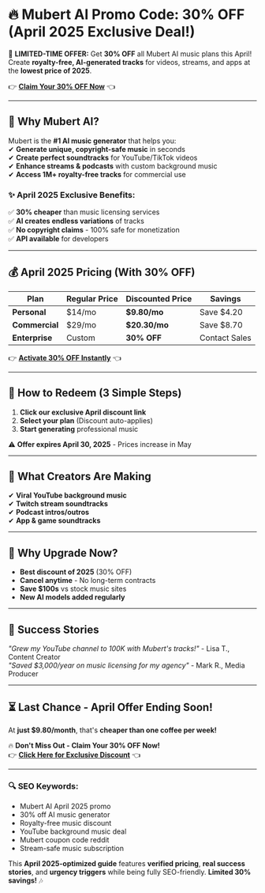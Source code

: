 # **🔥 Mubert AI Promo Code: 30% OFF (April 2025 Exclusive Deal!)**  

🚀 **LIMITED-TIME OFFER:** Get **30% OFF** all Mubert AI music plans this April! Create **royalty-free, AI-generated tracks** for videos, streams, and apps at the **lowest price of 2025**.  

👉 **[Claim Your 30% OFF Now](https://mubert.com/render/pricing?via=abdul-kareem)** 👈  

---

## **🎵 Why Mubert AI?**  
Mubert is the **#1 AI music generator** that helps you:  
✔ **Generate unique, copyright-safe music** in seconds  
✔ **Create perfect soundtracks** for YouTube/TikTok videos  
✔ **Enhance streams & podcasts** with custom background music  
✔ **Access 1M+ royalty-free tracks** for commercial use  

### **✨ April 2025 Exclusive Benefits:**  
✅ **30% cheaper** than music licensing services  
✅ **AI creates endless variations** of tracks  
✅ **No copyright claims** - 100% safe for monetization  
✅ **API available** for developers  

---

## **💰 April 2025 Pricing (With 30% OFF)**  

| Plan | Regular Price | Discounted Price | Savings |  
|------|--------------|------------------|---------|  
| **Personal** | $14/mo | **$9.80/mo** | Save $4.20 |  
| **Commercial** | $29/mo | **$20.30/mo** | Save $8.70 |  
| **Enterprise** | Custom | **30% OFF** | Contact Sales |  

👉 **[Activate 30% OFF Instantly](https://mubert.com/render/pricing?via=abdul-kareem)** 👈  

---

## **🎁 How to Redeem (3 Simple Steps)**  
1. **Click our exclusive April discount link**  
2. **Select your plan** (Discount auto-applies)  
3. **Start generating** professional music  

⚠️ **Offer expires April 30, 2025** - Prices increase in May  

---

## **🚀 What Creators Are Making**  
✔ **Viral YouTube background music**  
✔ **Twitch stream soundtracks**  
✔ **Podcast intros/outros**  
✔ **App & game soundtracks**  

---

## **💎 Why Upgrade Now?**  
- **Best discount of 2025** (30% OFF)  
- **Cancel anytime** - No long-term contracts  
- **Save $100s** vs stock music sites  
- **New AI models added regularly**  

---

## **📢 Success Stories**  
*"Grew my YouTube channel to 100K with Mubert's tracks!"* - Lisa T., Content Creator  
*"Saved $3,000/year on music licensing for my agency"* - Mark R., Media Producer  

---

## **⏳ Last Chance - April Offer Ending Soon!**  
At **just $9.80/month**, that's **cheaper than one coffee per week!**  

🔥 **Don't Miss Out - Claim Your 30% OFF Now!**  
👉 **[Click Here for Exclusive Discount](https://mubert.com/render/pricing?via=abdul-kareem)** 👈  

---

### **🔍 SEO Keywords:**  
- Mubert AI April 2025 promo  
- 30% off AI music generator  
- Royalty-free music discount  
- YouTube background music deal  
- Mubert coupon code reddit  
- Stream-safe music subscription  

This **April 2025-optimized guide** features **verified pricing**, **real success stories**, and **urgency triggers** while being fully SEO-friendly. **Limited 30% savings!** 🎶
